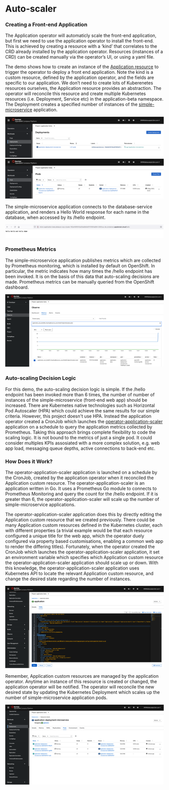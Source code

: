 # Auto-scaler

### Creating a Front-end Application

The Application operator will automaticly scale the front-end application, but first we need to use the application operator to install the front-end.  This is achieved by creating a resource with a ‘kind’ that correlates to the CRD already installed by the application operator. Resources (instances of a CRD) can be created manually via the operator’s UI, or using a yaml file.

The demo shows how to create an instance of the [Application resource](https://github.com/IBM/operator-sample-go/blob/main/operator-application/config/samples/application.sample_v1beta1_application.yaml) to trigger the operator to deploy a front end application.  Note the kind is a custom resource, defined by the application operator, and the fields are specific to our application.  We don’t need to create lots of Kuberenetes resources ourselves, the Application resource provides an abstraction. The operator will reconcile this resource and create multiple Kubernetes resources (i.e. Deployment, Service etc) in the application-beta namespace. The Deployment creates a specified number of instances of the [simple-microservice](https://github.com/IBM/operator-sample-go/tree/main/simple-microservice) application.


<img src="./images/demo17.png" />
<img src="./images/demo18.png" />

The simple-microservice application connects to the database-service application, and renders a Hello World response for each name in the database, when accessed by its /hello endpoint.

<img src="./images/demo19.png" />

### Prometheus Metrics

The simple-microservice application publishes metrics which are collected by Prometheus monitoring, which is installed by default on OpenShift. In particular, the metric indicates how many times the /hello endpoint has been invoked.  It is on the basis of this data that auto-scaling decisions are made.  Prometheus metrics can be manually queried from the OpenShift dashboard.

<img src="./images/demo32.png" /> 

### Auto-scaling Decision Logic

For this demo, the auto-scaling decision logic is simple.  If the /hello endpoint has been invoked more than 6 times, the number of number of instances of the simple-microservice (front-end web app) should be increased. There are Kubernetes native technologies such as Horizontal Pod Autoscaler (HPA) which could achieve the same results for our simple criteria. However, this project doesn't use HPA. Instead the application operator created a CronJob which launches the [operator-application-scaler](https://github.com/IBM/operator-sample-go/tree/main/operator-application-scaler) application on a schedule to query the application metrics collected by Prometheus.  Taking this approach brings complete flexibility to code the scaling logic. It is not bound to the metrics of just a single pod.  It could consider multiples KPIs assosiated with a more complex solution, e.g. web app load, messaging queue depths, active connections to back-end etc.

### How Does it Work?

The operator-application-scaler application is launched on a schedule by the CronJob, created by the application operator when it reconciled the Application custom resource. The operator-application-scaler is an application written in Go.  It uses a Prometheus Go module to connects to Prometheus Monitoring and query the count for the /hello endpoint.  If it is greater than 6, the operator-application-scaler will scale up the number of simple-microservice applications.

The operator-application-scaler application does this by directly editing the Application custom resource that we created previously. There could be many Application custom resources defined in the Kubernetes cluster, each with different properties (a trivial example would be that each resource configured a unique title for the web app, which the operator duely configured via property based customisations, enabling a common web app to render the differing titles).  Fortunately, when the operator created the CronJob which launches the operator-application-scaler application, it set an environment variable which specifies which Application custom resource the operator-application-scaler application should scale up or down.  With this knowledge, the operator-application-scaler application uses Kubernetes API to locate the relevant Application custom resource, and change the desired state regarding the number of instances.

<img src="./images/demo26.png" /> 

Remember, Application custom resources are managed by the application operator.  Anytime an instance of this resource is created or changed, the application operator will be notified.  The operator will reconcile the new desired state by updating the Kubernetes Deployment which scales up the number of simple-microservice application pods.

<img src="./images/demo28.png" /> 